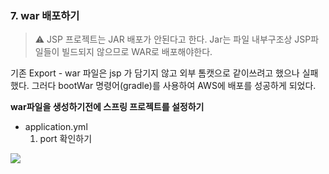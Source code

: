 ### 7. war 배포하기

>⚠️ JSP 프로젝트는 JAR 배포가 안된다고 한다. 
Jar는 파일 내부구조상 JSP파일들이 빌드되지 않으므로 WAR로 배포해야한다.


기존 Export - war 파일은 jsp 가 담기지 않고 외부 톰캣으로 같이쓰려고 했으나 실패했다. 그러다 bootWar 명령어(gradle)를 사용하여 AWS에 배포를 성공하게 되었다.

**war파일을 생성하기전에 스프링 프로젝트를 설정하기**
-  application.yml 
	1.  port 확인하기 

![](https://i.imgur.com/RhTK2BT.png)




